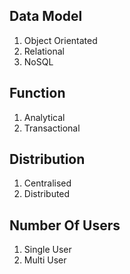 ## Data Model
1. Object Orientated
2. Relational
3. NoSQL

## Function
1. Analytical
2. Transactional

## Distribution
1. Centralised
2. Distributed

## Number Of Users
1. Single User
2. Multi User
